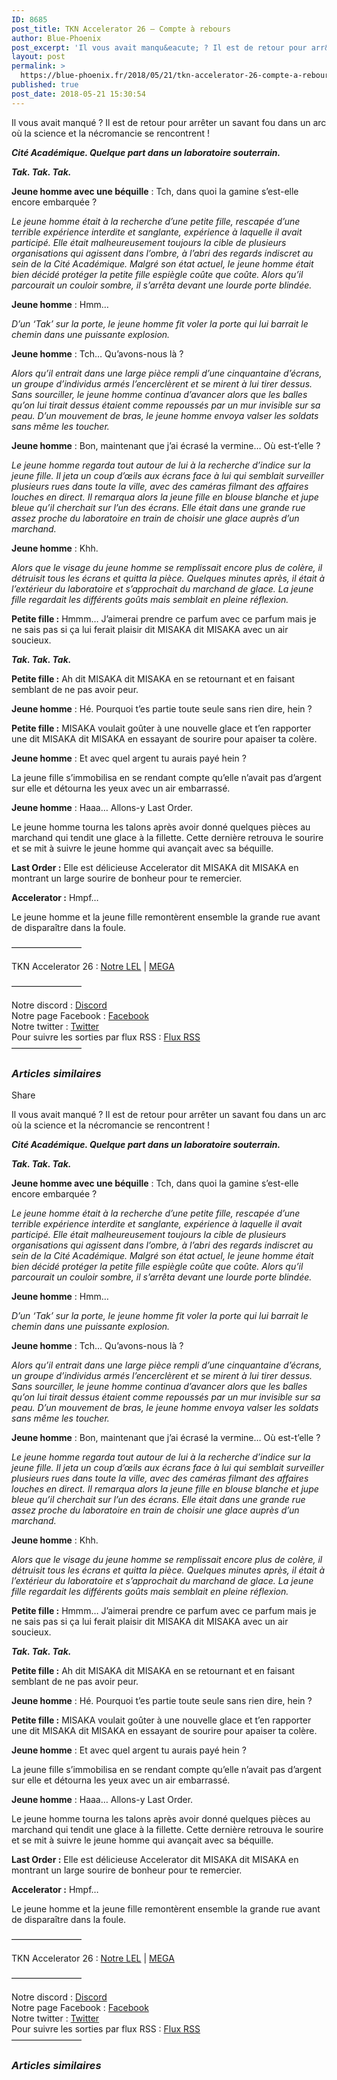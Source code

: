 ```yaml
---
ID: 8685
post_title: TKN Accelerator 26 – Compte à rebours
author: Blue-Phoenix
post_excerpt: 'Il vous avait manqu&eacute; ? Il est de retour pour arr&ecirc;ter un savant fou dans un arc o&ugrave; la science et la n&eacute;cromancie se...'
layout: post
permalink: >
  https://blue-phoenix.fr/2018/05/21/tkn-accelerator-26-compte-a-rebours/
published: true
post_date: 2018-05-21 15:30:54
---
```

<div class="feedwordpress-gaffer-full-text"><div class="entry-inner">
							<p>Il vous avait manqué ? Il est de retour pour arrêter un savant fou dans un arc où la science et la nécromancie se rencontrent !</p>
<p><span id="more-882"></span></p>
<p><em><strong>Cité Académique. Quelque part dans un laboratoire souterrain.</strong></em></p>
<p><em><strong>Tak. Tak. Tak.</strong></em></p>
<p><strong>Jeune homme avec une béquille</strong> : Tch, dans quoi la gamine s’est-elle encore embarquée ?</p>
<p><em>Le jeune homme était à la recherche d’une petite fille, rescapée d’une terrible expérience interdite et sanglante, expérience à laquelle il avait participé. Elle était malheureusement toujours la cible de plusieurs organisations qui agissent dans l’ombre, à l’abri des regards indiscret au sein de la Cité Académique. Malgré son état actuel, le jeune homme était bien décidé protéger la petite fille espiègle coûte que coûte. Alors qu’il parcourait un couloir sombre, il s’arrêta devant une lourde porte blindée.</em></p>
<p><strong>Jeune homme</strong> : Hmm…</p>
<p><em>D’un ‘Tak’ sur la porte, le jeune homme fit voler la porte qui lui barrait le chemin dans une puissante explosion. </em></p>
<p><strong>Jeune homme</strong> : Tch… Qu’avons-nous là ?</p>
<p><em>Alors qu’il entrait dans une large pièce rempli d’une cinquantaine d’écrans, un groupe d’individus armés l’encerclèrent et se mirent à lui tirer dessus. Sans sourciller, le jeune homme continua d’avancer alors que les balles qu’on lui tirait dessus étaient comme repoussés par un mur invisible sur sa peau. D’un mouvement de bras, le jeune homme envoya valser les soldats sans même les toucher.</em></p>
<p><strong>Jeune homme</strong> : Bon, maintenant que j’ai écrasé la vermine… Où est-t’elle ?</p>
<p><em>Le jeune homme regarda tout autour de lui à la recherche d’indice sur la jeune fille. Il jeta un coup d’œils aux écrans face à lui qui semblait surveiller plusieurs rues dans toute la ville, avec des caméras filmant des affaires louches en direct. Il remarqua alors la jeune fille en blouse blanche et jupe bleue qu’il cherchait sur l’un des écrans. Elle était dans une grande rue assez proche du laboratoire en train de choisir une glace auprès d’un marchand.</em></p>
<p><strong>Jeune homme</strong> : Khh.</p>
<p><em>Alors que le visage du jeune homme se remplissait encore plus de colère, il détruisit tous les écrans et quitta la pièce. Quelques minutes après, il était à l’extérieur du laboratoire et s’approchait du marchand de glace. La jeune fille regardait les différents goûts mais semblait en pleine réflexion.</em></p>
<p><strong>Petite fille :</strong> Hmmm… J’aimerai prendre ce parfum avec ce parfum mais je ne sais pas si ça lui ferait plaisir dit MISAKA dit MISAKA avec un air soucieux.</p>
<p><em><strong>Tak. Tak. Tak.</strong></em></p>
<p><strong>Petite fille :</strong> Ah dit MISAKA dit MISAKA en se retournant et en faisant semblant de ne pas avoir peur.</p>
<p><strong>Jeune homme</strong> : Hé. Pourquoi t’es partie toute seule sans rien dire, hein ?</p>
<p><strong>Petite fille :</strong> MISAKA voulait goûter à une nouvelle glace et t’en rapporter une dit MISAKA dit MISAKA en essayant de sourire pour apaiser ta colère.</p>
<p><strong>Jeune homme</strong> : Et avec quel argent tu aurais payé hein ?</p>
<p>La jeune fille s’immobilisa en se rendant compte qu’elle n’avait pas d’argent sur elle et détourna les yeux avec un air embarrassé.</p>
<p><strong>Jeune homme</strong> : Haaa… Allons-y Last Order.</p>
<p>Le jeune homme tourna les talons après avoir donné quelques pièces au marchand qui tendit une glace à la fillette. Cette dernière retrouva le sourire et se mit à suivre le jeune homme qui avançait avec sa béquille.</p>
<p><strong>Last Order :</strong> Elle est délicieuse Accelerator dit MISAKA dit MISAKA en montrant un large sourire de bonheur pour te remercier.</p>
<p><strong>Accelerator :</strong> Hmpf…</p>
<p>Le jeune homme et la jeune fille remontèrent ensemble la grande rue avant de disparaître dans la foule.</p>
<p>————————</p>
<p>TKN Accelerator 26 : <a href="http://reader.blue-phoenix.fr/Toaru%20Kagaku%20No%20Accelerator">Notre LEL</a> | <a href="https://mega.nz/#!6hx2zJ6D!07mBWvrOFrLjZK4Csat8a1S0NBiFKZSmcnhzOY5dius">MEGA</a></p>
<p>————————</p>
<p>Notre discord : <a href="https://discord.gg/Q2QwPS6">Discord</a><br>
Notre page Facebook : <a href="https://www.facebook.com/bluephoenixscantrad/" target="_blank" rel="noopener noreferrer">Facebook</a><br>
Notre twitter : <a href="https://twitter.com/BluePhoenixScan" target="_blank" rel="noopener noreferrer">Twitter</a><br>
Pour suivre les sorties par flux RSS : <a href="https://blue-phoenix.fr/feed/?customize_changeset_uuid=74e8103f-f702-4bc1-a262-350915c69ae5&amp;customize_messenger_channel=preview-3" target="_blank" rel="noopener noreferrer">Flux RSS</a><br>
————————</p>

<div id="jp-relatedposts" class="jp-relatedposts">
	<h3 class="jp-relatedposts-headline"><em>Articles similaires</em></h3>
</div>													</div>
<div class="sharrre-container">
	<span>Share</span>
	<div id="twitter" data-url="https://blue-phoenix.fr/2018/05/21/tkn-accelerator-26-compte-a-rebours/" data-text="TKN Accelerator 26 – Compte à rebours" data-title="Tweet"></div>
	<div id="facebook" data-url="https://blue-phoenix.fr/2018/05/21/tkn-accelerator-26-compte-a-rebours/" data-text="TKN Accelerator 26 – Compte à rebours" data-title="Like"></div>
	<div id="googleplus" data-url="https://blue-phoenix.fr/2018/05/21/tkn-accelerator-26-compte-a-rebours/" data-text="TKN Accelerator 26 – Compte à rebours" data-title="+1"></div>
	<div id="pinterest" data-url="https://blue-phoenix.fr/2018/05/21/tkn-accelerator-26-compte-a-rebours/" data-text="TKN Accelerator 26 – Compte à rebours" data-title="Pin It"></div>
</div><p>Il vous avait manqué ? Il est de retour pour arrêter un savant fou dans un arc où la science et la nécromancie se rencontrent !</p>
<p><span id="more-882"></span></p>
<p><em><strong>Cité Académique. Quelque part dans un laboratoire souterrain.</strong></em></p>
<p><em><strong>Tak. Tak. Tak.</strong></em></p>
<p><strong>Jeune homme avec une béquille</strong> : Tch, dans quoi la gamine s’est-elle encore embarquée ?</p>
<p><em>Le jeune homme était à la recherche d’une petite fille, rescapée d’une terrible expérience interdite et sanglante, expérience à laquelle il avait participé. Elle était malheureusement toujours la cible de plusieurs organisations qui agissent dans l’ombre, à l’abri des regards indiscret au sein de la Cité Académique. Malgré son état actuel, le jeune homme était bien décidé protéger la petite fille espiègle coûte que coûte. Alors qu’il parcourait un couloir sombre, il s’arrêta devant une lourde porte blindée.</em></p>
<p><strong>Jeune homme</strong> : Hmm…</p>
<p><em>D’un ‘Tak’ sur la porte, le jeune homme fit voler la porte qui lui barrait le chemin dans une puissante explosion. </em></p>
<p><strong>Jeune homme</strong> : Tch… Qu’avons-nous là ?</p>
<p><em>Alors qu’il entrait dans une large pièce rempli d’une cinquantaine d’écrans, un groupe d’individus armés l’encerclèrent et se mirent à lui tirer dessus. Sans sourciller, le jeune homme continua d’avancer alors que les balles qu’on lui tirait dessus étaient comme repoussés par un mur invisible sur sa peau. D’un mouvement de bras, le jeune homme envoya valser les soldats sans même les toucher.</em></p>
<p><strong>Jeune homme</strong> : Bon, maintenant que j’ai écrasé la vermine… Où est-t’elle ?</p>
<p><em>Le jeune homme regarda tout autour de lui à la recherche d’indice sur la jeune fille. Il jeta un coup d’œils aux écrans face à lui qui semblait surveiller plusieurs rues dans toute la ville, avec des caméras filmant des affaires louches en direct. Il remarqua alors la jeune fille en blouse blanche et jupe bleue qu’il cherchait sur l’un des écrans. Elle était dans une grande rue assez proche du laboratoire en train de choisir une glace auprès d’un marchand.</em></p>
<p><strong>Jeune homme</strong> : Khh.</p>
<p><em>Alors que le visage du jeune homme se remplissait encore plus de colère, il détruisit tous les écrans et quitta la pièce. Quelques minutes après, il était à l’extérieur du laboratoire et s’approchait du marchand de glace. La jeune fille regardait les différents goûts mais semblait en pleine réflexion.</em></p>
<p><strong>Petite fille :</strong> Hmmm… J’aimerai prendre ce parfum avec ce parfum mais je ne sais pas si ça lui ferait plaisir dit MISAKA dit MISAKA avec un air soucieux.</p>
<p><em><strong>Tak. Tak. Tak.</strong></em></p>
<p><strong>Petite fille :</strong> Ah dit MISAKA dit MISAKA en se retournant et en faisant semblant de ne pas avoir peur.</p>
<p><strong>Jeune homme</strong> : Hé. Pourquoi t’es partie toute seule sans rien dire, hein ?</p>
<p><strong>Petite fille :</strong> MISAKA voulait goûter à une nouvelle glace et t’en rapporter une dit MISAKA dit MISAKA en essayant de sourire pour apaiser ta colère.</p>
<p><strong>Jeune homme</strong> : Et avec quel argent tu aurais payé hein ?</p>
<p>La jeune fille s’immobilisa en se rendant compte qu’elle n’avait pas d’argent sur elle et détourna les yeux avec un air embarrassé.</p>
<p><strong>Jeune homme</strong> : Haaa… Allons-y Last Order.</p>
<p>Le jeune homme tourna les talons après avoir donné quelques pièces au marchand qui tendit une glace à la fillette. Cette dernière retrouva le sourire et se mit à suivre le jeune homme qui avançait avec sa béquille.</p>
<p><strong>Last Order :</strong> Elle est délicieuse Accelerator dit MISAKA dit MISAKA en montrant un large sourire de bonheur pour te remercier.</p>
<p><strong>Accelerator :</strong> Hmpf…</p>
<p>Le jeune homme et la jeune fille remontèrent ensemble la grande rue avant de disparaître dans la foule.</p>
<p>————————</p>
<p>TKN Accelerator 26 : <a href="http://reader.blue-phoenix.fr/Toaru%20Kagaku%20No%20Accelerator">Notre LEL</a> | <a href="https://mega.nz/#!6hx2zJ6D!07mBWvrOFrLjZK4Csat8a1S0NBiFKZSmcnhzOY5dius">MEGA</a></p>
<p>————————</p>
<p>Notre discord : <a href="https://discord.gg/Q2QwPS6">Discord</a><br>
Notre page Facebook : <a href="https://www.facebook.com/bluephoenixscantrad/" target="_blank" rel="noopener noreferrer">Facebook</a><br>
Notre twitter : <a href="https://twitter.com/BluePhoenixScan" target="_blank" rel="noopener noreferrer">Twitter</a><br>
Pour suivre les sorties par flux RSS : <a href="https://blue-phoenix.fr/feed/?customize_changeset_uuid=74e8103f-f702-4bc1-a262-350915c69ae5&amp;customize_messenger_channel=preview-3" target="_blank" rel="noopener noreferrer">Flux RSS</a><br>
————————</p>
<div id="jp-relatedposts" class="jp-relatedposts">
	<h3 class="jp-relatedposts-headline"><em>Articles similaires</em></h3>
</div></div>